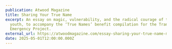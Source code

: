 ```yaml
---
publication: Atwood Magazine
title: Sharing Your True Name
excerpt: An essay on magic, vulnerability, and the radical courage of trans
  youth, to accompany the ‘True Names’ benefit compilation for the Trans Youth
  Emergency Project.
external_url: https://atwoodmagazine.com/essay-sharing-your-true-name-matt-oconnor/
date: 2025-05-01T12:00:00.000Z
---
```

